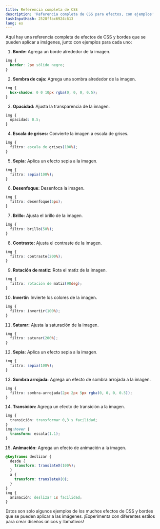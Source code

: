 ```yaml
---
title: Referencia completa de CSS
description: 'Referencia completa de CSS para efectos, con ejemplos'
taskInputHash: 2528ffac6924c613
lang: es
---
```

Aquí hay una referencia completa de efectos de CSS y bordes que se pueden aplicar a imágenes, junto con ejemplos para cada uno:

1. **Borde:** Agrega un borde alrededor de la imagen.

```css
img {
  border: 2px sólido negro;
}
```


2. **Sombra de caja:** Agrega una sombra alrededor de la imagen.

```css
img {
  box-shadow: 0 0 10px rgba(0, 0, 0, 0.5);
}
```


3. **Opacidad:** Ajusta la transparencia de la imagen.

```css
img {
  opacidad: 0.5;
}
```


4. **Escala de grises:** Convierte la imagen a escala de grises.

```css
img {
  filtro: escala de grises(100%);
}
```


5. **Sepia:** Aplica un efecto sepia a la imagen.

```css
img {
  filtro: sepia(100%);
}
```


6. **Desenfoque:** Desenfoca la imagen.

```css
img {
  filtro: desenfoque(5px);
}
```


7. **Brillo:** Ajusta el brillo de la imagen.

```css
img {
  filtro: brillo(50%);
}
```


8. **Contraste:** Ajusta el contraste de la imagen.

```css
img {
  filtro: contraste(200%);
}
```


9. **Rotación de matiz:** Rota el matiz de la imagen.

```css
img {
  filtro: rotación de matiz(90deg);
}
```


10. **Invertir:** Invierte los colores de la imagen.

```css
img {
  filtro: invertir(100%);
}
```


11. **Saturar:** Ajusta la saturación de la imagen.

```css
img {
  filtro: saturar(200%);
}
```


12. **Sepia:** Aplica un efecto sepia a la imagen.

```css
img {
  filtro: sepia(100%);
}
```


13. **Sombra arrojada:** Agrega un efecto de sombra arrojada a la imagen.

```css
img {
  filtro: sombra-arrojada(2px 2px 5px rgba(0, 0, 0, 0.5));
}
```


14. **Transición:** Agrega un efecto de transición a la imagen.

```css
img {
  transición: transformar 0,3 s facilidad;
}
img:hover {
  transform: escala(1.1);
}
```


15. **Animación:** Agrega un efecto de animación a la imagen.

```css
@keyframes deslizar {
  desde {
    transform: translateX(100%);
  }
  a {
    transform: translateX(0);
  }
}
img {
  animación: deslizar 1s facilidad;
}
```



Estos son solo algunos ejemplos de los muchos efectos de CSS y bordes que se pueden aplicar a las imágenes. ¡Experimenta con diferentes estilos para crear diseños únicos y llamativos!
